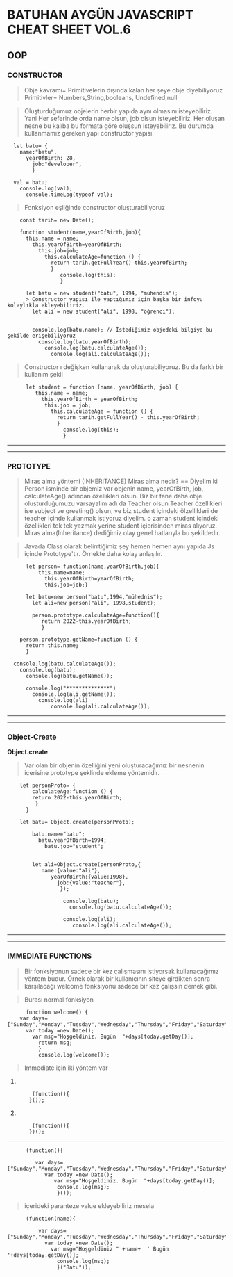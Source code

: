 # **BATUHAN AYGÜN JAVASCRIPT CHEAT SHEET VOL.6**

## OOP

### CONSTRUCTOR 

>Obje kavramı= Primitivelerin dışında kalan her şeye obje diyebiliyoruz
>Primitivler= Numbers,String,booleans, Undefined,null

>Oluşturduğumuz objelerin herbir yapıda aynı olmasını isteyebiliriz. Yani
>Her seferinde orda name olsun, job olsun isteyebiliriz.
>Her oluşan nesne bu kalıba bu formata göre oluşsun isteyebiliriz.
>Bu durumda kullanmamız gereken yapı constructor yapısı.
  
      let batu= {
        name:"batu",
          yearOfBirth: 28,
            job:"developer",
            }

      val = batu;
        console.log(val);
          console.timeLog(typeof val);


>Fonksiyon eşliğinde constructor oluşturabiliyoruz


        const tarih= new Date();
  
        function student(name,yearOfBirth,job){
          this.name = name;
            this.yearOfBirth=yearOfBirth;
              this.job=job;
                this.calculateAge=function () {
                  return tarih.getFullYear()-this.yearOfBirth;
                  }
                     console.log(this);
                     }
                     
          let batu = new student("batu", 1994, "mühendis");
          > Constructor yapısı ile yaptığımız için başka bir infoyu kolaylıkla ekleyebiliriz.
            let ali = new student("ali", 1998, "öğrenci");


            console.log(batu.name); // İstediğimiz objedeki bilgiye bu şekilde erişebiliyoruz
              console.log(batu.yearOfBirth);
                console.log(batu.calculateAge());
                  console.log(ali.calculateAge());



>Constructor ı değişken kullanarak da oluşturabiliyoruz. Bu da farklı bir kullanım şekli


          let student = function (name, yearOfBirth, job) {
             this.name = name;
               this.yearOfBirth = yearOfBirth;
                this.job = job;
                  this.calculateAge = function () {
                    return tarih.getFullYear() - this.yearOfBirth;
                    }
                      console.log(this);
                      }

---------------------------------------------------------
---------------------------------------------------------
### **PROTOTYPE**

    
>Miras alma yöntemi (INHERITANCE) 
>Miras alma nedir? == Diyelim ki Person isminde bir objemiz var objenin 
>name, yearOfBirth, job, calculateAge() adından özellikleri olsun.
>Biz bir tane daha obje oluşturduğumuzu varsayalım adı da Teacher olsun
>Teacher özellikleri ise subject ve greeting() olsun,
>ve biz student içindeki ölzellikleri de teacher içinde kullanmak istiyoruz diyelim.
>o zaman student içindeki özellikleri tek tek yazmak yerine student içierisinden miras alıyoruz.
>Miras alma(Inheritance) dediğimiz olay genel hatlarıyla bu şekildedir.

>Javada Class olarak belirrtiğimiz şey hemen hemen aynı yapıda 
>Js içinde Prototype'tır. Örnekte daha kolay anlaşılır. 



          let person= function(name,yearOfBirth,job){
              this.name=name;
                this.yearOfBirth=yearOfBirth;
                this.job=job;}

          let batu=new person("batu",1994,"mühednis");
            let ali=new person("ali", 1998,student);

            person.prototype.calculateAge=function(){
               return 2022-this.yearOfBirth; 
               } 

        person.prototype.getName=function () {
          return this.name;
          }

      console.log(batu.calculateAge());
        console.log(batu);
          console.log(batu.getName());

          console.log("**************")
            console.log(ali.getName());
              console.log(ali)
                  console.log(ali.calculateAge());


---------------------------------------------------------
---------------------------------------------------------
### **Object-Create**

**Object.create**

>Var olan bir objenin özelliğini yeni oluşturacağımız bir nesnenin içerisine prototype şeklinde ekleme yöntemidir.

    
        let personProto= {
            calculateAge:function () {
            return 2022-this.yearOfBirth;
             }
          }

        let batu= Object.create(personProto);

            batu.name="batu";
              batu.yearOfBirth=1994;
                batu.job="student";


            let ali=Object.create(personProto,{
               name:{value:"ali"},
                  yearOfBirth:{value:1998},
                    job:{value:"teacher"},
                     });
                     
                      console.log(batu);
                        console.log(batu.calculateAge());

                      console.log(ali);
                         console.log(ali.calculateAge());

---------------------------------------------------------
---------------------------------------------------------

### **IMMEDIATE FUNCTIONS**


>Bir fonksiyonun sadece bir kez çalışmasını istiyorsak kullanacağımız yöntem budur.
>Örnek olarak bir kullanıcının siteye girdikten sonra karşılacağı welcome fonksiyonu sadece bir kez çalışsın demek gibi.


>Burası normal fonksiyon 

          function welcome() {
        var days=["Sunday","Monday","Tuesday","Wednesday","Thursday","Friday","Saturday"];
          var today =new Date();
            var msg="Hoşgeldiniz. Bugün  "+days[today.getDay()];
              return msg;
              }
              console.log(welcome()); 

  >Immediate için iki yöntem var 
  1.
    
            (function(){
           }());

2.

            (function(){
           })();

--------------------------------------
          (function(){

             var days=["Sunday","Monday","Tuesday","Wednesday","Thursday","Friday","Saturday"];
                var today =new Date();
                   var msg="Hoşgeldiniz. Bugün  "+days[today.getDay()];
                    console.log(msg);
                    }());

>içerideki paranteze value ekleyebiliriz mesela

          (function(name){

              var days=["Sunday","Monday","Tuesday","Wednesday","Thursday","Friday","Saturday"];
                var today =new Date();
                  var msg="Hoşgeldiniz " +name+  ' Bugün '+days[today.getDay()];
                    console.log(msg);
                    }("Batu"));


